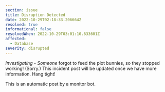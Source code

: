 ```yaml
---
section: issue
title: Disruption Detected
date: 2022-10-29T02:18:33.206664Z
resolved: true
informational: false
resolvedWhen: 2022-10-29T03:01:10.633601Z
affected:
  - Database
severity: disrupted
---
```

*Investigating* - _Someone_ forgot to feed the plot bunnies, so they stopped working! (Sorry.) This incident post will be updated once we have more information. Hang tight!

This is an automatic post by a monitor bot.
        